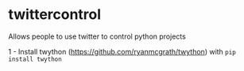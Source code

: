 # twittercontrol
Allows people to use twitter to control python projects

1 - Install twython (https://github.com/ryanmcgrath/twython) with ```pip install twython```
